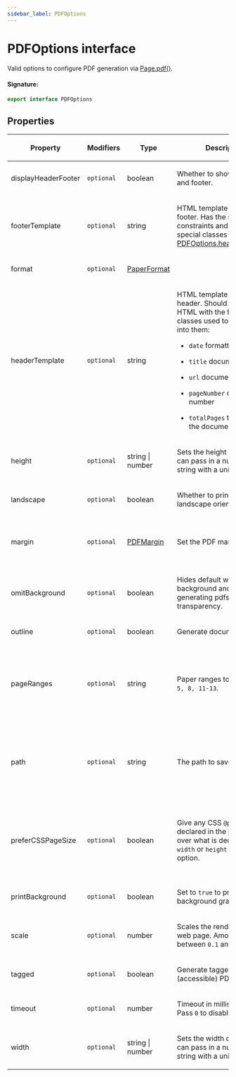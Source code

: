 ```yaml
---
sidebar_label: PDFOptions
---
```


# PDFOptions interface

Valid options to configure PDF generation via [Page.pdf()](./puppeteer.page.pdf.md).

#### Signature:

```typescript
export interface PDFOptions
```

## Properties

<table><thead><tr><th>

Property

</th><th>

Modifiers

</th><th>

Type

</th><th>

Description

</th><th>

Default

</th></tr></thead>
<tbody><tr><td>

<span id="displayheaderfooter">displayHeaderFooter</span>

</td><td>

`optional`

</td><td>

boolean

</td><td>

Whether to show the header and footer.

</td><td>

`false`

</td></tr>
<tr><td>

<span id="footertemplate">footerTemplate</span>

</td><td>

`optional`

</td><td>

string

</td><td>

HTML template for the print footer. Has the same constraints and support for special classes as [PDFOptions.headerTemplate](./puppeteer.pdfoptions.md#headertemplate).

</td><td>

</td></tr>
<tr><td>

<span id="format">format</span>

</td><td>

`optional`

</td><td>

[PaperFormat](./puppeteer.paperformat.md)

</td><td>

</td><td>

`letter`.

</td></tr>
<tr><td>

<span id="headertemplate">headerTemplate</span>

</td><td>

`optional`

</td><td>

string

</td><td>

HTML template for the print header. Should be valid HTML with the following classes used to inject values into them:

- `date` formatted print date

- `title` document title

- `url` document location

- `pageNumber` current page number

- `totalPages` total pages in the document

</td><td>

</td></tr>
<tr><td>

<span id="height">height</span>

</td><td>

`optional`

</td><td>

string \| number

</td><td>

Sets the height of paper. You can pass in a number or a string with a unit.

</td><td>

</td></tr>
<tr><td>

<span id="landscape">landscape</span>

</td><td>

`optional`

</td><td>

boolean

</td><td>

Whether to print in landscape orientation.

</td><td>

`false`

</td></tr>
<tr><td>

<span id="margin">margin</span>

</td><td>

`optional`

</td><td>

[PDFMargin](./puppeteer.pdfmargin.md)

</td><td>

Set the PDF margins.

</td><td>

`undefined` no margins are set.

</td></tr>
<tr><td>

<span id="omitbackground">omitBackground</span>

</td><td>

`optional`

</td><td>

boolean

</td><td>

Hides default white background and allows generating pdfs with transparency.

</td><td>

`false`

</td></tr>
<tr><td>

<span id="outline">outline</span>

</td><td>

`optional`

</td><td>

boolean

</td><td>

Generate document outline.

</td><td>

`false`

</td></tr>
<tr><td>

<span id="pageranges">pageRanges</span>

</td><td>

`optional`

</td><td>

string

</td><td>

Paper ranges to print, e.g. `1-5, 8, 11-13`.

</td><td>

The empty string, which means all pages are printed.

</td></tr>
<tr><td>

<span id="path">path</span>

</td><td>

`optional`

</td><td>

string

</td><td>

The path to save the file to.

</td><td>

`undefined`, which means the PDF will not be written to disk.

</td></tr>
<tr><td>

<span id="prefercsspagesize">preferCSSPageSize</span>

</td><td>

`optional`

</td><td>

boolean

</td><td>

Give any CSS `@page` size declared in the page priority over what is declared in the `width` or `height` or `format` option.

</td><td>

`false`, which will scale the content to fit the paper size.

</td></tr>
<tr><td>

<span id="printbackground">printBackground</span>

</td><td>

`optional`

</td><td>

boolean

</td><td>

Set to `true` to print background graphics.

</td><td>

`false`

</td></tr>
<tr><td>

<span id="scale">scale</span>

</td><td>

`optional`

</td><td>

number

</td><td>

Scales the rendering of the web page. Amount must be between `0.1` and `2`.

</td><td>

`1`

</td></tr>
<tr><td>

<span id="tagged">tagged</span>

</td><td>

`optional`

</td><td>

boolean

</td><td>

Generate tagged (accessible) PDF.

</td><td>

`true`

</td></tr>
<tr><td>

<span id="timeout">timeout</span>

</td><td>

`optional`

</td><td>

number

</td><td>

Timeout in milliseconds. Pass `0` to disable timeout.

</td><td>

`30_000`

</td></tr>
<tr><td>

<span id="width">width</span>

</td><td>

`optional`

</td><td>

string \| number

</td><td>

Sets the width of paper. You can pass in a number or a string with a unit.

</td><td>

</td></tr>
</tbody></table>
